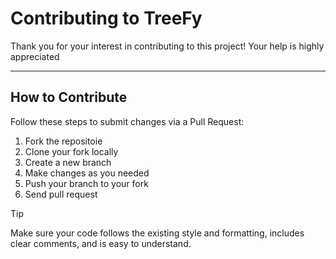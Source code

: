 # Contributing to TreeFy

Thank you for your interest in contributing to this project! Your help is highly appreciated

---

## How to Contribute

Follow these steps to submit changes via a Pull Request:
1. Fork the repositoie
2. Clone your fork locally
3. Create a new branch
4. Make changes as you needed
5. Push your branch to your fork
6. Send pull request

>[!TIP]
>Make sure your code follows the existing style and formatting, includes clear comments, and is easy to understand.